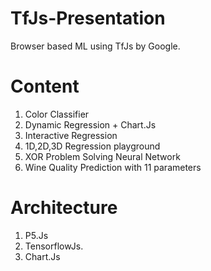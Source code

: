 # TfJs-Presentation
Browser based ML using TfJs by Google.
# Content
1. Color Classifier
2. Dynamic Regression + Chart.Js
3. Interactive Regression
4. 1D,2D,3D Regression playground
5. XOR Problem Solving Neural Network
6. Wine Quality Prediction with 11 parameters
# Architecture
1. P5.Js
2. TensorflowJs.
3. Chart.Js
